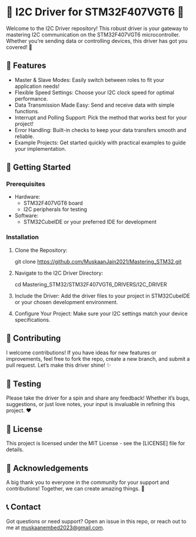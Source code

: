 # 🎉 I2C Driver for STM32F407VGT6 🎉

Welcome to the I2C Driver repository! This robust driver is your gateway to mastering I2C communication on the STM32F407VGT6 microcontroller. Whether you’re sending data or controlling devices, this driver has got you covered! 🚀

## 🌟 Features

- Master & Slave Modes: Easily switch between roles to fit your application needs!
- Flexible Speed Settings: Choose your I2C clock speed for optimal performance.
- Data Transmission Made Easy: Send and receive data with simple functions.
- Interrupt and Polling Support: Pick the method that works best for your project!
- Error Handling: Built-in checks to keep your data transfers smooth and reliable.
- Example Projects: Get started quickly with practical examples to guide your implementation.

## 🚀 Getting Started

### Prerequisites

- Hardware: 
  - STM32F407VGT6 board
  - I2C peripherals for testing
- Software:
  - STM32CubeIDE or your preferred IDE for development

### Installation

1. Clone the Repository:

    git clone https://github.com/MuskaanJain2021/Mastering_STM32.git
2. Navigate to the I2C Driver Directory:  
   
    cd Mastering_STM32/STM32F407VGT6_DRIVERS/I2C_DRIVER
   
3. Include the Driver:
   Add the driver files to your project in STM32CubeIDE or your chosen development environment.

4. Configure Your Project:
   Make sure your I2C settings match your device specifications.


## 🤝 Contributing

I welcome contributions! If you have ideas for new features or improvements, feel free to fork the repo, create a new branch, and submit a pull request. Let’s make this driver shine! ✨

## 🧪 Testing

Please take the driver for a spin and share any feedback! Whether it’s bugs, suggestions, or just love notes, your input is invaluable in refining this project. ❤️

## 📄 License

This project is licensed under the MIT License - see the [LICENSE] file for details.

## 🙌 Acknowledgements

A big thank you to everyone in the community for your support and contributions! Together, we can create amazing things. 💪

## 📞 Contact

Got questions or need support? Open an issue in this repo, or reach out to me at muskaanembed2023@gmail.com.


